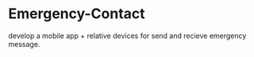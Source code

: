 # Emergency-Contact
develop a mobile app + relative devices for send and recieve emergency message.
